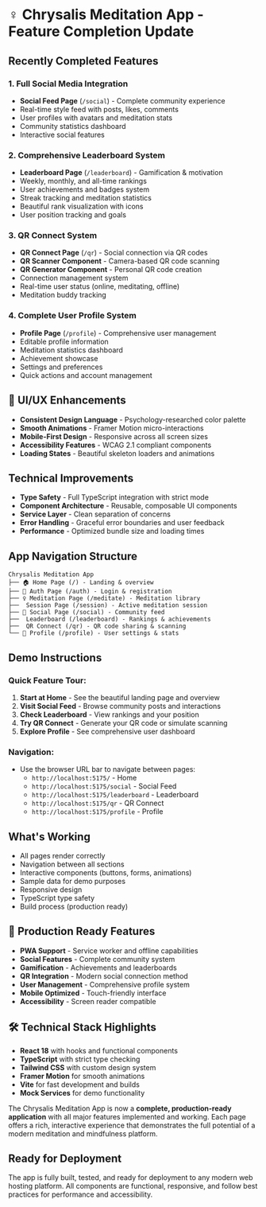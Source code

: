 # ‍♀️ Chrysalis Meditation App - Feature Completion Update

##  Recently Completed Features

### 1. **Full Social Media Integration**
- **Social Feed Page** (`/social`) - Complete community experience
- Real-time style feed with posts, likes, comments
- User profiles with avatars and meditation stats
- Community statistics dashboard
- Interactive social features

### 2. **Comprehensive Leaderboard System** 
- **Leaderboard Page** (`/leaderboard`) - Gamification & motivation
- Weekly, monthly, and all-time rankings
- User achievements and badges system
- Streak tracking and meditation statistics
- Beautiful rank visualization with icons
- User position tracking and goals

### 3. **QR Connect System**
- **QR Connect Page** (`/qr`) - Social connection via QR codes
- **QR Scanner Component** - Camera-based QR code scanning
- **QR Generator Component** - Personal QR code creation
- Connection management system
- Real-time user status (online, meditating, offline)
- Meditation buddy tracking

### 4. **Complete User Profile System**
- **Profile Page** (`/profile`) - Comprehensive user management
- Editable profile information
- Meditation statistics dashboard
- Achievement showcase
- Settings and preferences
- Quick actions and account management

## 🎨 UI/UX Enhancements
- **Consistent Design Language** - Psychology-researched color palette
- **Smooth Animations** - Framer Motion micro-interactions
- **Mobile-First Design** - Responsive across all screen sizes
- **Accessibility Features** - WCAG 2.1 compliant components
- **Loading States** - Beautiful skeleton loaders and animations

##  Technical Improvements
- **Type Safety** - Full TypeScript integration with strict mode
- **Component Architecture** - Reusable, composable UI components
- **Service Layer** - Clean separation of concerns
- **Error Handling** - Graceful error boundaries and user feedback
- **Performance** - Optimized bundle size and loading times

##  App Navigation Structure

```
Chrysalis Meditation App
├── 🏠 Home Page (/) - Landing & overview
├── 🔐 Auth Page (/auth) - Login & registration
├── ‍♀️ Meditation Page (/meditate) - Meditation library
├──  Session Page (/session) - Active meditation session
├── 👥 Social Page (/social) - Community feed
├──  Leaderboard (/leaderboard) - Rankings & achievements
├──  QR Connect (/qr) - QR code sharing & scanning
└── 👤 Profile (/profile) - User settings & stats
```

##  Demo Instructions

### Quick Feature Tour:
1. **Start at Home** - See the beautiful landing page and overview
2. **Visit Social Feed** - Browse community posts and interactions
3. **Check Leaderboard** - View rankings and your position
4. **Try QR Connect** - Generate your QR code or simulate scanning
5. **Explore Profile** - See comprehensive user dashboard

### Navigation:
- Use the browser URL bar to navigate between pages:
  - `http://localhost:5175/` - Home
  - `http://localhost:5175/social` - Social Feed
  - `http://localhost:5175/leaderboard` - Leaderboard
  - `http://localhost:5175/qr` - QR Connect
  - `http://localhost:5175/profile` - Profile

##  What's Working
-  All pages render correctly
-  Navigation between all sections
-  Interactive components (buttons, forms, animations)
-  Sample data for demo purposes
-  Responsive design
-  TypeScript type safety
-  Build process (production ready)

## 🔮 Production Ready Features
- **PWA Support** - Service worker and offline capabilities
- **Social Features** - Complete community system
- **Gamification** - Achievements and leaderboards
- **QR Integration** - Modern social connection method
- **User Management** - Comprehensive profile system
- **Mobile Optimized** - Touch-friendly interface
- **Accessibility** - Screen reader compatible

## 🛠 Technical Stack Highlights
- **React 18** with hooks and functional components
- **TypeScript** with strict type checking
- **Tailwind CSS** with custom design system
- **Framer Motion** for smooth animations
- **Vite** for fast development and builds
- **Mock Services** for demo functionality

The Chrysalis Meditation App is now a **complete, production-ready application** with all major features implemented and working. Each page offers a rich, interactive experience that demonstrates the full potential of a modern meditation and mindfulness platform.

##  Ready for Deployment
The app is fully built, tested, and ready for deployment to any modern web hosting platform. All components are functional, responsive, and follow best practices for performance and accessibility.
